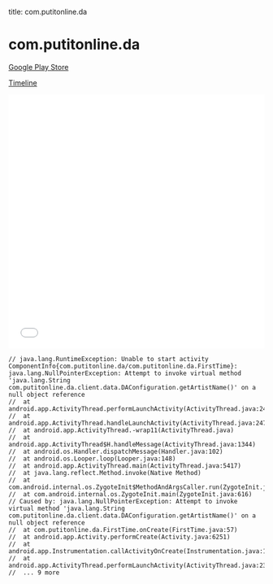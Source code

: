 title: com.putitonline.da

# com.putitonline.da

[Google Play Store](https://play.google.com/store/apps/details?id=com.putitonline.da)

[Timeline](./vis-timeline.html)

<iframe src="./vis-timeline.html" width="100%" height="500px" style="border:none;"></iframe>

```
// java.lang.RuntimeException: Unable to start activity ComponentInfo{com.putitonline.da/com.putitonline.da.FirstTime}: java.lang.NullPointerException: Attempt to invoke virtual method 'java.lang.String com.putitonline.da.client.data.DAConfiguration.getArtistName()' on a null object reference
// 	at android.app.ActivityThread.performLaunchActivity(ActivityThread.java:2416)
// 	at android.app.ActivityThread.handleLaunchActivity(ActivityThread.java:2476)
// 	at android.app.ActivityThread.-wrap11(ActivityThread.java)
// 	at android.app.ActivityThread$H.handleMessage(ActivityThread.java:1344)
// 	at android.os.Handler.dispatchMessage(Handler.java:102)
// 	at android.os.Looper.loop(Looper.java:148)
// 	at android.app.ActivityThread.main(ActivityThread.java:5417)
// 	at java.lang.reflect.Method.invoke(Native Method)
// 	at com.android.internal.os.ZygoteInit$MethodAndArgsCaller.run(ZygoteInit.java:726)
// 	at com.android.internal.os.ZygoteInit.main(ZygoteInit.java:616)
// Caused by: java.lang.NullPointerException: Attempt to invoke virtual method 'java.lang.String com.putitonline.da.client.data.DAConfiguration.getArtistName()' on a null object reference
// 	at com.putitonline.da.FirstTime.onCreate(FirstTime.java:57)
// 	at android.app.Activity.performCreate(Activity.java:6251)
// 	at android.app.Instrumentation.callActivityOnCreate(Instrumentation.java:1107)
// 	at android.app.ActivityThread.performLaunchActivity(ActivityThread.java:2369)
// 	... 9 more

```



